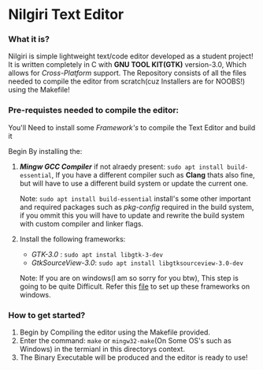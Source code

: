 # Nilgiri Text Editor
### What it is?
Nilgiri is simple lightweight text/code editor developed as a student project! It is written completely in C with **GNU TOOL KIT(GTK)** version-3.0, Which allows for _Cross-Platform_ support.
The Repository consists of all the files needed to compile the editor from scratch(cuz Installers are for NOOBS!) using the Makefile!

### Pre-requistes needed to compile the editor: 
You'll Need to install some _Framework's_ to compile the Text Editor and build it

Begin By installing the:

1. **_Mingw GCC Compiler_** if not alraedy present: `sudo apt install build-essential`, If you have a different compiler such as **Clang** thats also fine, but will have to use a different build system or update the current one.

    Note:  `sudo apt install build-essential` install's some other important and required packages such as _pkg-config_ required in the build system, if you ommit this you will have to update and rewrite the build system with custom compiler and linker flags. 

2. Install the following frameworks:
    * _GTK-3.0_ : `sudo apt instal libgtk-3-dev`
    * _GtkSourceView-3.0_: `sudo apt install libgtksourceview-3.0-dev`

    Note: If you are on windows(I am so sorry for you btw), This step is going to be quite Difficult. Refer this [file](./md_usr_hlp/Win_FrameWorks_hlp.md) to set up these frameworks on windows.


### How to get started?
1. Begin by Compiling the editor using the Makefile provided.
2. Enter the command: `make` or `mingw32-make`(On Some OS's such as Windows) in the termianl in this directorys context.
3. The Binary Executable will be produced and the editor is ready to use!
